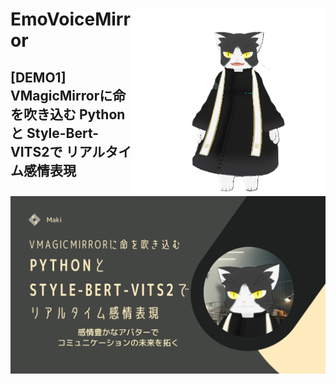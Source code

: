 
<h1>
<img src="https://raw.githubusercontent.com/Sunwood-ai-labs/EmoVoiceMirror/main/docs/icon_cat2.png" height=300px align="right"/>
EmoVoiceMirror
</h1>

## [DEMO1] VMagicMirrorに命を吹き込む Pythonと Style-Bert-VITS2で リアルタイム感情表現

[!['VMagicMirrorに命を吹き込む Pythonと Style-Bert-VITS2で リアルタイム感情表現'](https://raw.githubusercontent.com/Sunwood-ai-labs/EmoVoiceMirror/main/docs/thumb01.png)](https://youtu.be/Qs6gSGckhTQ)